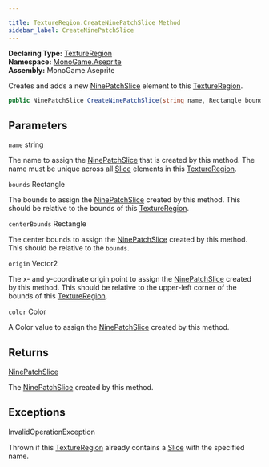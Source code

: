 ```yaml
---

title: TextureRegion.CreateNinePatchSlice Method
sidebar_label: CreateNinePatchSlice
---
```

**Declaring Type:** [TextureRegion](../)  
**Namespace:** [MonoGame.Aseprite](../../)  
**Assembly:** MonoGame.Aseprite

Creates and adds a new [NinePatchSlice](../../NinePatchSlice/) element to this [TextureRegion](../).

```csharp
public NinePatchSlice CreateNinePatchSlice(string name, Rectangle bounds, Rectangle centerBounds, Vector2 origin, Color color);
```

## Parameters

`name`  string

The name to assign the [NinePatchSlice](../../NinePatchSlice/) that is created by this method.  The name must be unique across all [Slice](../../Slice/) elements in this [TextureRegion](../).

`bounds`  Rectangle

The bounds to assign the [NinePatchSlice](../../NinePatchSlice/) created by this method.  This should be relative to  the bounds of this [TextureRegion](../).

`centerBounds`  Rectangle

The center bounds to assign the [NinePatchSlice](../../NinePatchSlice/) created by this method.  This should be relative to the `bounds`.

`origin`  Vector2

The x\- and y\-coordinate origin point to assign the [NinePatchSlice](../../NinePatchSlice/) created by this method. This should be relative to the upper\-left corner of the bounds of this [TextureRegion](../).

`color`  Color

A Color value to assign the [NinePatchSlice](../../NinePatchSlice/) created by this method.

## Returns

[NinePatchSlice](../../NinePatchSlice/)

The [NinePatchSlice](../../NinePatchSlice/) created by this method.

## Exceptions

InvalidOperationException

Thrown if this [TextureRegion](../) already contains a [Slice](../../Slice/) with the specified name.


